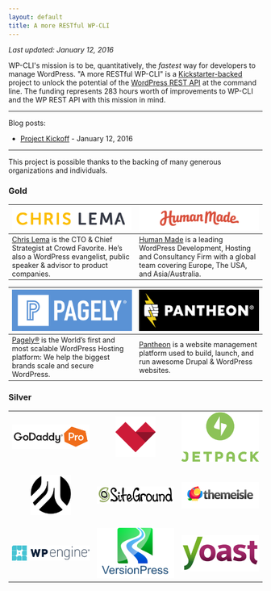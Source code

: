 ```yaml
---
layout: default
title: A more RESTful WP-CLI
---
```


*Last updated: January 12, 2016*

WP-CLI's mission is to be, quantitatively, the *fastest* way for developers to manage WordPress. "A more RESTful WP-CLI" is a [Kickstarter-backed](https://www.kickstarter.com/projects/danielbachhuber/a-more-restful-wp-cli/description) project to unlock the potential of the [WordPress REST API](http://v2.wp-api.org/) at the command line. The funding represents 283 hours worth of improvements to WP-CLI and the WP REST API with this mission in mind.

***

Blog posts:

* [Project Kickoff](/blog/restful-wp-cli-update-1.html) - January 12, 2016

***

This project is possible thanks to the backing of many generous organizations and individuals.

### Gold

<table>
	<thead>
	<tr>
		<th style="width:50%"><a href="https://chrislema.com/"><img src="/assets/img/restful/gold/chrislema.png"></a></th>
		<th style="width:50%"><a href="https://hmn.md/"><img src="/assets/img/restful/gold/humanmade.svg"></a></th>
	</tr>
	</thead>
	<tbody>
	<tr>
		<td><a href="https://chrislema.com/">Chris Lema</a> is the CTO &amp; Chief Strategist at Crowd Favorite. He’s also a WordPress evangelist, public speaker &amp; advisor to product companies.</td>
		<td><a href="https://hmn.md/">Human Made</a> is a leading WordPress Development, Hosting and Consultancy Firm with a global team covering Europe, The USA, and Asia/Australia.</td>
	</tr>
	</tbody>
</table>

<table>
	<thead>
	<tr>
		<th style="width:50%"><a href="https://pagely.com"><img src="/assets/img/restful/gold/pagely.png"></a></th>
		<th style="width:50%"><a href="https://pantheon.io"><img src="/assets/img/restful/gold/pantheon.png"></a></th>
	</tr>
	</thead>
	<tbody>
	<tr>
		<td><a href="https://pagely.com">Pagely®</a> is the World’s first and most scalable WordPress Hosting platform: We help the biggest brands scale and secure WordPress.</td>
		<td><a href="https://pantheon.io">Pantheon</a> is a website management platform used to build, launch, and run awesome Drupal &amp; WordPress websites.</td>
	</tr>
	</tbody>
</table>

### Silver

<table>
	<tbody>
		<tr>
			<td style="width:33%;text-align:center;vertical-align:middle;"><a href="https://www.godaddy.com/pro"><img title="GoDaddy Pro" src="/assets/img/restful/silver/godaddy.png"></a></td>
			<td style="width:33%;text-align:center;vertical-align:middle;"><a href="http://madewithlove.be/"><img title="madewithlove" style="max-height: 80px;" src="/assets/img/restful/silver/madewithlove.png"></a></td>
			<td style="width:33%;text-align:center;vertical-align:middle;"><a href="https://jetpack.me/"><img title="Jetpack" src="/assets/img/restful/silver/jetpack.png"></a></td>
		</tr>
		<tr>
			<td style="width:33%;text-align:center;vertical-align:middle;padding-top:20px;padding-bottom:20px;"><a href="https://roots.io/"><img title="Roots" style="max-height: 80px;" src="/assets/img/restful/silver/roots.svg"></a></td>
			<td style="width:33%;text-align:center;vertical-align:middle;padding-top:20px;padding-bottom:20px;"><a href="https://siteground.com"><img title="SiteGround" src="/assets/img/restful/silver/siteground.svg"></a></td>
			<td style="width:33%;text-align:center;vertical-align:middle;padding-top:20px;padding-bottom:20px;"><a href="http://themeisle.com"><img title="ThemeIsle" src="/assets/img/restful/silver/themeisle.png"></a></td>
		</tr>
		<tr>
			<td style="width:33%;text-align:center;vertical-align:middle;"><a href="https://wpengine.com"><img title="WP Engine" src="/assets/img/restful/silver/wpengine.png"></a></td>
			<td style="width:33%;text-align:center;vertical-align:middle;"><a href="http://versionpress.net"><img title="VersionPress" src="/assets/img/restful/silver/versionpress.png"></a></td>
			<td style="width:33%;text-align:center;vertical-align:middle;"><a href="https://yoast.com/"><img title="Yoast" src="/assets/img/restful/silver/yoast.png"></a></td>
		</tr>
	</tbody>
</table>
